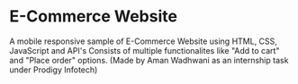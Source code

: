 # E-Commerce Website
 A mobile responsive sample of E-Commerce Website using HTML, CSS, JavaScript and API's
 Consists of multiple functionalites like "Add to cart" and "Place order" options.
 (Made by Aman Wadhwani as an internship task under Prodigy Infotech)
